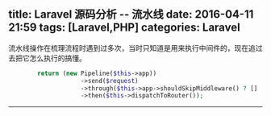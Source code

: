 title: Laravel 源码分析 -- 流水线
date: 2016-04-11 21:59
tags: [Laravel,PHP]
categories: Laravel
---

流水线操作在梳理流程时遇到过多次，当时只知道是用来执行中间件的，现在追过去把它怎么执行的搞懂。

```php
        return (new Pipeline($this->app))
                    ->send($request)
                    ->through($this->app->shouldSkipMiddleware() ? [] : $this->middleware)
                    ->then($this->dispatchToRouter());
```

<!-- more -->

---

